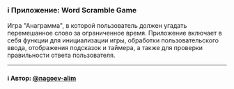 ### ℹ️ Приложение: Word Scramble Game

Игра "Анаграмма", в которой пользователь должен угадать перемешанное слово за ограниченное время.
Приложение включает в себя функции для инициализации игры, обработки пользовательского ввода,
отображения подсказок и таймера, а также для проверки правильности ответа пользователя.

-----
#### ℹ️ Автор: [@nagoev-alim](https://github.com/nagoev-alim)

